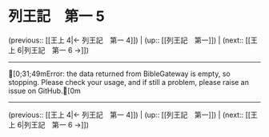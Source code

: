 # 列王記　第一 5

(previous:: [[王上 4|← 列王記　第一 4]]) | (up:: [[列王記　第一]]) | (next:: [[王上 6|列王記　第一 6 →]])

***
[0;31;49mError: the data returned from BibleGateway is empty, so stopping. Please check your usage, and if still a problem, please raise an issue on GitHub.[0m

***

(previous:: [[王上 4|← 列王記　第一 4]]) | (up:: [[列王記　第一]]) | (next:: [[王上 6|列王記　第一 6 →]])
